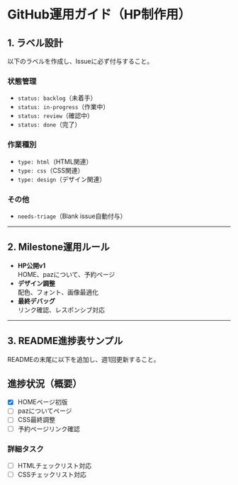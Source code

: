 # GitHub運用ガイド（HP制作用）

## 1. ラベル設計
以下のラベルを作成し、Issueに必ず付与すること。

### 状態管理
- `status: backlog`（未着手）
- `status: in-progress`（作業中）
- `status: review`（確認中）
- `status: done`（完了）

### 作業種別
- `type: html`（HTML関連）
- `type: css`（CSS関連）
- `type: design`（デザイン関連）

### その他
- `needs-triage`（Blank issue自動付与）

---

## 2. Milestone運用ルール
- **HP公開v1**  
  HOME、pazについて、予約ページ
- **デザイン調整**  
  配色、フォント、画像最適化
- **最終デバッグ**  
  リンク確認、レスポンシブ対応

---

## 3. README進捗表サンプル
READMEの末尾に以下を追加し、週1回更新すること。


## 進捗状況（概要）
- [x] HOMEページ初版
- [ ] pazについてページ
- [ ] CSS最終調整
- [ ] 予約ページリンク確認

### 詳細タスク
- [ ] HTMLチェックリスト対応
- [ ] CSSチェックリスト対応
